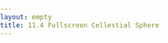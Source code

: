 ```yaml
---
layout: empty
title: 11.4 Fullscreen Cellestial Sphere
---
```


<link rel="stylesheet" type="text/css" href="{{site.baseurl}}/chapter11/maps.css">
<style>
    body, html {
        width: 100%;
        height: 100%;
        padding: 0;
        margin: 0;
    }

    #stereographic {
        width: 100%;
        height: 100%;
    }
</style>

<script>
    d3.json('{{site.baseurl}}/chapter11/data/hyg.json', function(error, data) {

        if (error) { return error; }

        // Create the container div
        var div = d3.select('body').append('div').attr('id', 'stereographic');

        // Compute the width and height of the container div
        var width = parseInt(div.style('width'), 10),
            height = parseInt(div.style('height'), 10);

        // Creates the SVG container and set it's dimensions
        var svg = div.append('svg')
            .attr('width', width)
            .attr('height', height);

        // Stores the projection rotation angles
        var rotate = {x: 0, y: 45};

        // Configure the projection
        var projection = d3.geo.stereographic()
            .scale(4.5 * height / Math.PI)
            .translate([width / 2, height / 2])
            .clipAngle(120)
            .rotate([rotate.x, -rotate.y]);

        // Create and configure the geographic path generator
        var path = d3.geo.path().projection(projection);

        // Add the globe outline
        svg.append('path').datum({type: 'Sphere'})
            .attr('class', 'cellestial-globe')
            .attr('d', path);

        // Creates and draw graticule lines
        var graticule = d3.geo.graticule();

        var lines = svg.selectAll('path.graticule').data([graticule()])
            .enter().append('path')
            .attr('class', 'graticule')
            .attr('d', path);

        var rScale = d3.scale.linear()
            .domain(d3.extent(data.features, function(d) { return d.properties.mag; }))
            .range([4, 1]);

        // Compute the radius for the point features
        path.pointRadius(function(d) {
            return d.properties ? rScale(d.properties.mag) : 1;
        });

        // Computes a color scale that approximates the color of the stars
        var cScale = d3.scale.linear()
            .domain([-0.3, 0, 0.6, 0.8, 1.42])
            .range(['#6495ed', '#fff', '#fcff6c', '#ffb439', '#ff4039']);

        // Add the star features to the SVG container
        var stars = svg.selectAll('path.star-color').data(data.features)
            .enter().append('path')
            .attr('class', 'star-color')
            .attr('d', path)
            .attr('fill', function(d) { return cScale(d.properties.color); });

        // Add labels for the stars
        var name = svg.selectAll('text').data(data.features)
            .enter().append('text')
            .attr('class', 'star-label')
            .attr('x', function(d) { return projection(d.geometry.coordinates)[0] + 8; })
            .attr('y', function(d) { return projection(d.geometry.coordinates)[1] + 8; })
            .text(function(d) { return d.properties.name; })
            .attr('fill', 'white');

        var overlay = svg.selectAll('rect').data([rotate])
            .enter().append('rect');

        overlay
            .attr('width', width)
            .attr('height', height)
            .attr('fill-opacity', 0);

        var dragBehavior = d3.behavior.drag()
            .origin(Object)
            .on('drag', drag);

        overlay.call(dragBehavior);

        function drag(d) {
            projection.rotate([(d.x = d3.event.x) / 2, -(d.y = d3.event.y) / 2]);
            stars.attr('d', function(u) {
                var p = path(u);
                return p ? p : 'M 10 10';
            });
            lines.attr('d', path);
            name
                .attr('x', function(d) { return projection(d.geometry.coordinates)[0] + 8; })
                .attr('y', function(d) { return projection(d.geometry.coordinates)[1] + 8; })
        }
    });
</script>